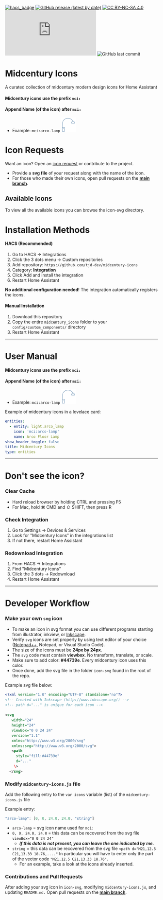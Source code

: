 [![hacs_badge](https://img.shields.io/badge/HACS-Default-41BDF5.svg)](https://github.com/hacs/integration)
[![GitHub release (latest by date)](https://img.shields.io/github/v/release/tjd-dev/midcentury-icons)](https://github.com/tjd-dev/midcentury-icons/releases/latest)
[![CC BY-NC-SA 4.0][cc-by-nc-sa-shield]][cc-by-nc-sa]
![GitHub file size in bytes](https://img.shields.io/github/size/tjd-dev/midcentury-icons/dist/midcentury-icons.js?label=plugin%20size)
![GitHub last commit](https://img.shields.io/github/last-commit/tjd-dev/midcentury-icons)

[cc-by-nc-sa]: http://creativecommons.org/licenses/by-nc-sa/4.0/
[cc-by-nc-sa-image]: https://licensebuttons.net/l/by-nc-sa/4.0/88x31.png
[cc-by-nc-sa-shield]: https://img.shields.io/badge/License-CC%20BY--NC--SA%204.0-lightgrey.svg

# Midcentury Icons

A curated collection of midcentury modern design icons for Home Assistant

#### Midcentury icons use the prefix `mci:`
#### Append Name (of the icon) after `mci:`
- Example: `mci:arco-lamp` ![Preview](/icon-svg/arco-lamp.svg)

# Icon Requests

Want an icon? Open an [icon request](https://github.com/tjd-dev/midcentury-icons/issues/new) or contribute to the project.
-  Provide a **svg file** of your request along with the name of the icon.
-  For those who made their own icons, open pull requests on the **[main branch](https://github.com/tjd-dev/midcentury-icons/pulls)**.

## Available Icons

To view all the available icons you can browse the icon-svg directory.

# Installation Methods

#### HACS (Recommended)

1. Go to HACS → Integrations
2. Click the 3 dots menu → Custom repositories  
3. Add repository: `https://github.com/tjd-dev/midcentury-icons`
4. Category: **Integration**
5. Click Add and install the integration
6. Restart Home Assistant

**No additional configuration needed!** The integration automatically registers the icons.

#### Manual Installation

1. Download this repository
2. Copy the entire `midcentury_icons` folder to your `config/custom_components/` directory
3. Restart Home Assistant

---

# User Manual

#### Midcentury icons use the prefix `mci:`
#### Append Name (of the icon) after `mci:`
- Example: `mci:arco-lamp` ![Preview](/icon-svg/arco-lamp.svg)

Example of midcentury icons in a lovelace card:

```yaml
entities:
  - entity: light.arco_lamp
    icon: 'mci:arco-lamp'
    name: Arco Floor Lamp
show_header_toggle: false
title: Midcentury Icons
type: entities
```

---

# Don't see the icon?

### Clear Cache
- Hard reload browser by holding CTRL and pressing F5
- For Mac, hold ⌘ CMD and ⇧ SHIFT, then press R

### Check Integration
1. Go to Settings → Devices & Services
2. Look for "Midcentury Icons" in the integrations list
3. If not there, restart Home Assistant

### Redownload Integration
1. From HACS → Integrations
2. Find "Midcentury Icons"
3. Click the 3 dots → Redownload
4. Restart Home Assistant

---

# Developer Workflow

### Make your own `svg` icon

- To make an icon in svg format you can use different programs starting from illustrator, inkview, or [Inkscape](https://inkscape.org/).
- Verify `svg` icons are set properly by using text editor of your choice ([Notepad++](https://notepad-plus-plus.org/), Notepad, or Visual Studio Code).
- The size of the icons must be **24px by 24px**.
- The `svg` code must contain **viewbox**. No transform, translate, or scale.
- Make sure to add color: **#44739e**. Every midcentury icon uses this color.
- Once done, add the svg file in the folder `icon-svg` found in the root of the repo.

Example svg file below:

```svg
<?xml version="1.0" encoding="UTF-8" standalone="no"?>
<!-- Created with Inkscape (http://www.inkscape.org/) -->
<!-- path d="..." is unique for each icon -->

<svg
   width="24"
   height="24"
   viewBox="0 0 24 24"
   version="1.1"
   xmlns="http://www.w3.org/2000/svg"
   xmlns:svg="http://www.w3.org/2000/svg">
   <path
     style="fill:#44739e"
     d="..."
    \>
  </svg>
```

### Modify `midcentury-icons.js` file

Add the following entry to the `var icons` variable (list) of the `midcentury-icons.js` file

Example entry:

```js
"arco-lamp": [0, 0, 24.0, 24.0, "string"]
```

- `arco-lamp` = svg icon name used for `mci:`
- `0, 0, 24.0, 24.0` = this data can be recovered from the svg file `viewBox="0 0 24 24"`
  -  ***If this data is not present, you can leave the one indicated by me.***
- `string` = this data can be recovered from the svg file `<path d="M21,12.5 C21,13.33 18.76,...."` In particular you will have to enter only the part of the vector code `"M21,12.5 C21,13.33 18.76"`. 
  - For an example, take a look at the icons already inserted.

### Contributions and Pull Requests
After adding your svg icon in `icon-svg`, modifying `midcentury-icons.js`, and updating `README.md.`
Open pull requests on the **[main branch](https://github.com/tjd-dev/midcentury-icons/pulls)**.

